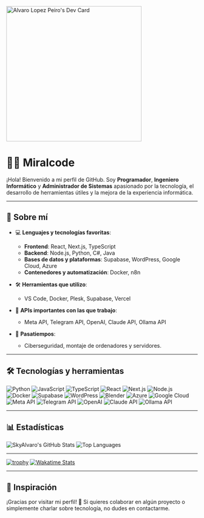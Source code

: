 <a href="https://app.daily.dev/miralcode"><img src="https://api.daily.dev/devcards/v2/y68Vlkv9xdN19EoAZdfcu.png?type=default&r=brp" width="356" alt="Alvaro Lopez Peiro's Dev Card"/></a>

# 👨‍💻 Miralcode

¡Hola! Bienvenido a mi perfil de GitHub. Soy **Programador**, **Ingeniero Informático** y **Administrador de Sistemas** apasionado por la tecnología, el desarrollo de herramientas útiles y la mejora de la experiencia informática.

---

## 🚀 Sobre mí

- 💻 **Lenguajes y tecnologías favoritas**: 
  - **Frontend**: React, Next.js, TypeScript
  - **Backend**: Node.js, Python, C#, Java
  - **Bases de datos y plataformas**: Supabase, WordPress, Google Cloud, Azure
  - **Contenedores y automatización**: Docker, n8n

- 🛠️ **Herramientas que utilizo**: 
  - VS Code, Docker, Plesk, Supabase, Vercel

- 🔗 **APIs importantes con las que trabajo**:
  - Meta API, Telegram API, OpenAI, Claude API, Ollama API

- 🔐 **Pasatiempos**:
  - Ciberseguridad, montaje de ordenadores y servidores.

---

## 🛠️ Tecnologías y herramientas

![Python](https://img.shields.io/badge/Python-3776AB?style=for-the-badge&logo=python&logoColor=white)
![JavaScript](https://img.shields.io/badge/JavaScript-F7DF1E?style=for-the-badge&logo=javascript&logoColor=black)
![TypeScript](https://img.shields.io/badge/TypeScript-007ACC?style=for-the-badge&logo=typescript&logoColor=white)
![React](https://img.shields.io/badge/React-20232A?style=for-the-badge&logo=react&logoColor=61DAFB)
![Next.js](https://img.shields.io/badge/Next.js-000000?style=for-the-badge&logo=nextdotjs&logoColor=white)
![Node.js](https://img.shields.io/badge/Node.js-43853D?style=for-the-badge&logo=node.js&logoColor=white)
![Docker](https://img.shields.io/badge/Docker-2496ED?style=for-the-badge&logo=docker&logoColor=white)
![Supabase](https://img.shields.io/badge/Supabase-3ECF8E?style=for-the-badge&logo=supabase&logoColor=white)
![WordPress](https://img.shields.io/badge/WordPress-21759B?style=for-the-badge&logo=wordpress&logoColor=white)
![Blender](https://img.shields.io/badge/Blender-F5792A?style=for-the-badge&logo=blender&logoColor=white)
![Azure](https://img.shields.io/badge/Azure-0078D4?style=for-the-badge&logo=microsoftazure&logoColor=white)
![Google Cloud](https://img.shields.io/badge/Google_Cloud-4285F4?style=for-the-badge&logo=googlecloud&logoColor=white)
![Meta API](https://img.shields.io/badge/Meta-4267B2?style=for-the-badge&logo=meta&logoColor=white)
![Telegram API](https://img.shields.io/badge/Telegram-26A5E4?style=for-the-badge&logo=telegram&logoColor=white)
![OpenAI](https://img.shields.io/badge/OpenAI-412991?style=for-the-badge&logo=openai&logoColor=white)
![Claude API](https://img.shields.io/badge/Claude-FF6F00?style=for-the-badge&logoColor=white)
![Ollama API](https://img.shields.io/badge/Ollama-1A73E8?style=for-the-badge&logoColor=white)

---

## 📊 Estadísticas

![SkyAlvaro's GitHub Stats](https://github-readme-stats.vercel.app/api?username=skyalvaro&show_icons=true&theme=radical)
![Top Languages](https://github-readme-stats.vercel.app/api/top-langs/?username=skyalvaro&layout=compact&theme=radical)

---

[![trophy](https://github-profile-trophy.vercel.app/?username=skyalvaro&theme=radical)](https://github.com/ryo-ma/github-profile-trophy)
[![Wakatime Stats](https://github-readme-stats.vercel.app/api/wakatime?username=skyalvaro)](https://wakatime.com/@skyalvaro)

---

## 🌟 Inspiración

¡Gracias por visitar mi perfil! 🚀 Si quieres colaborar en algún proyecto o simplemente charlar sobre tecnología, no dudes en contactarme.
